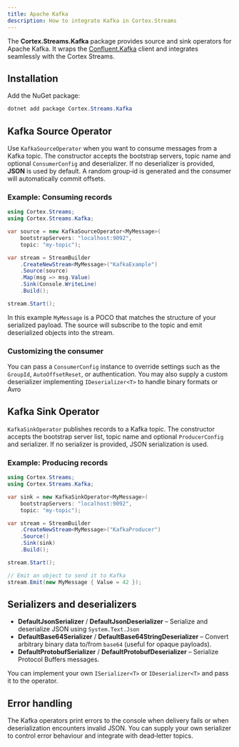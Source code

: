 ```yaml
---
title: Apache Kafka
description: How to integrate Kafka in Cortex.Streams
---
```


The **Cortex.Streams.Kafka** package provides source and sink operators for Apache Kafka. It wraps the [Confluent.Kafka](https://github.com/confluentinc/confluent-kafka-dotnet)
 client and integrates seamlessly with the Cortex Streams.

## Installation

Add the NuGet package:

```powershell
dotnet add package Cortex.Streams.Kafka
```

## Kafka Source Operator
Use `KafkaSourceOperator` when you want to consume messages from a Kafka topic. The constructor accepts the bootstrap servers, topic name and optional `ConsumerConfig` and deserializer. If no deserializer is provided, **JSON** is used by default. A random group‑id is generated and the consumer will automatically commit offsets.

### Example: Consuming records

```csharp
using Cortex.Streams;
using Cortex.Streams.Kafka;

var source = new KafkaSourceOperator<MyMessage>(
    bootstrapServers: "localhost:9092",
    topic: "my-topic");

var stream = StreamBuilder
    .CreateNewStream<MyMessage>("KafkaExample")
    .Source(source)
    .Map(msg => msg.Value)
    .Sink(Console.WriteLine)
    .Build();

stream.Start();
```

In this example `MyMessage` is a POCO that matches the structure of your serialized payload. The source will subscribe to the topic and emit deserialized objects into the stream.

### Customizing the consumer

You can pass a `ConsumerConfig` instance to override settings such as the `GroupId`, `AutoOffsetReset`, or authentication. You may also supply a custom deserializer implementing `IDeserializer<T>` to handle binary formats or Avro

## Kafka Sink Operator

`KafkaSinkOperator` publishes records to a Kafka topic. The constructor accepts the bootstrap server list, topic name and optional `ProducerConfig` and serializer. If no serializer is provided, JSON serialization is used.

### Example: Producing records

```csharp
using Cortex.Streams;
using Cortex.Streams.Kafka;

var sink = new KafkaSinkOperator<MyMessage>(
    bootstrapServers: "localhost:9092",
    topic: "my-topic");

var stream = StreamBuilder
    .CreateNewStream<MyMessage>("KafkaProducer")
    .Source()
    .Sink(sink)
    .Build();

stream.Start();

// Emit an object to send it to Kafka
stream.Emit(new MyMessage { Value = 42 });
```

## Serializers and deserializers

- **DefaultJsonSerializer** / **DefaultJsonDeserializer** – Serialize and deserialize JSON using `System.Text.Json`
- **DefaultBase64Serializer** / **DefaultBase64StringDeserializer** – Convert arbitrary binary data to/from `base64` (useful for opaque payloads).
- **DefaultProtobufSerializer** / **DefaultProtobufDeserializer** – Serialize Protocol Buffers messages.

You can implement your own `ISerializer<T>` or `IDeserializer<T>` and pass it to the operator.

## Error handling

The Kafka operators print errors to the console when delivery fails or when deserialization encounters invalid JSON. You can supply your own serializer to control error behaviour and integrate with dead‑letter topics.
